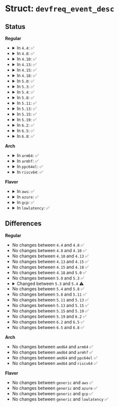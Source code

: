 # Struct: <code>devfreq_event_desc</code>

## Status
<b>Regular</b>
<ul>
<li>
<details>
<summary>In <code>4.4</code>: ✅</summary>

```c
struct devfreq_event_desc {
    const char *name;
    void *driver_data;
    const struct devfreq_event_ops *ops;
};
```
</details>
</li>
<li>
<details>
<summary>In <code>4.8</code>: ✅</summary>

```c
struct devfreq_event_desc {
    const char *name;
    void *driver_data;
    const struct devfreq_event_ops *ops;
};
```
</details>
</li>
<li>
<details>
<summary>In <code>4.10</code>: ✅</summary>

```c
struct devfreq_event_desc {
    const char *name;
    void *driver_data;
    const struct devfreq_event_ops *ops;
};
```
</details>
</li>
<li>
<details>
<summary>In <code>4.13</code>: ✅</summary>

```c
struct devfreq_event_desc {
    const char *name;
    void *driver_data;
    const struct devfreq_event_ops *ops;
};
```
</details>
</li>
<li>
<details>
<summary>In <code>4.15</code>: ✅</summary>

```c
struct devfreq_event_desc {
    const char *name;
    void *driver_data;
    const struct devfreq_event_ops *ops;
};
```
</details>
</li>
<li>
<details>
<summary>In <code>4.18</code>: ✅</summary>

```c
struct devfreq_event_desc {
    const char *name;
    void *driver_data;
    const struct devfreq_event_ops *ops;
};
```
</details>
</li>
<li>
<details>
<summary>In <code>5.0</code>: ✅</summary>

```c
struct devfreq_event_desc {
    const char *name;
    void *driver_data;
    const struct devfreq_event_ops *ops;
};
```
</details>
</li>
<li>
<details>
<summary>In <code>5.3</code>: ✅</summary>

```c
struct devfreq_event_desc {
    const char *name;
    void *driver_data;
    const struct devfreq_event_ops *ops;
};
```
</details>
</li>
<li>
<details>
<summary>In <code>5.4</code>: ✅</summary>

```c
struct devfreq_event_desc {
    const char *name;
    u32 event_type;
    void *driver_data;
    const struct devfreq_event_ops *ops;
};
```
</details>
</li>
<li>
<details>
<summary>In <code>5.8</code>: ✅</summary>

```c
struct devfreq_event_desc {
    const char *name;
    u32 event_type;
    void *driver_data;
    const struct devfreq_event_ops *ops;
};
```
</details>
</li>
<li>
<details>
<summary>In <code>5.11</code>: ✅</summary>

```c
struct devfreq_event_desc {
    const char *name;
    u32 event_type;
    void *driver_data;
    const struct devfreq_event_ops *ops;
};
```
</details>
</li>
<li>
<details>
<summary>In <code>5.13</code>: ✅</summary>

```c
struct devfreq_event_desc {
    const char *name;
    u32 event_type;
    void *driver_data;
    const struct devfreq_event_ops *ops;
};
```
</details>
</li>
<li>
<details>
<summary>In <code>5.15</code>: ✅</summary>

```c
struct devfreq_event_desc {
    const char *name;
    u32 event_type;
    void *driver_data;
    const struct devfreq_event_ops *ops;
};
```
</details>
</li>
<li>
<details>
<summary>In <code>5.19</code>: ✅</summary>

```c
struct devfreq_event_desc {
    const char *name;
    u32 event_type;
    void *driver_data;
    const struct devfreq_event_ops *ops;
};
```
</details>
</li>
<li>
<details>
<summary>In <code>6.2</code>: ✅</summary>

```c
struct devfreq_event_desc {
    const char *name;
    u32 event_type;
    void *driver_data;
    const struct devfreq_event_ops *ops;
};
```
</details>
</li>
<li>
<details>
<summary>In <code>6.5</code>: ✅</summary>

```c
struct devfreq_event_desc {
    const char *name;
    u32 event_type;
    void *driver_data;
    const struct devfreq_event_ops *ops;
};
```
</details>
</li>
<li>
<details>
<summary>In <code>6.8</code>: ✅</summary>

```c
struct devfreq_event_desc {
    const char *name;
    u32 event_type;
    void *driver_data;
    const struct devfreq_event_ops *ops;
};
```
</details>
</li>
</ul>
<b>Arch</b>
<ul>
<li>
<details>
<summary>In <code>arm64</code>: ✅</summary>

```c
struct devfreq_event_desc {
    const char *name;
    u32 event_type;
    void *driver_data;
    const struct devfreq_event_ops *ops;
};
```
</details>
</li>
<li>
<details>
<summary>In <code>armhf</code>: ✅</summary>

```c
struct devfreq_event_desc {
    const char *name;
    u32 event_type;
    void *driver_data;
    const struct devfreq_event_ops *ops;
};
```
</details>
</li>
<li>
<details>
<summary>In <code>ppc64el</code>: ✅</summary>

```c
struct devfreq_event_desc {
    const char *name;
    u32 event_type;
    void *driver_data;
    const struct devfreq_event_ops *ops;
};
```
</details>
</li>
<li>
<details>
<summary>In <code>riscv64</code>: ✅</summary>

```c
struct devfreq_event_desc {
    const char *name;
    u32 event_type;
    void *driver_data;
    const struct devfreq_event_ops *ops;
};
```
</details>
</li>
</ul>
<b>Flavor</b>
<ul>
<li>
<details>
<summary>In <code>aws</code>: ✅</summary>

```c
struct devfreq_event_desc {
    const char *name;
    u32 event_type;
    void *driver_data;
    const struct devfreq_event_ops *ops;
};
```
</details>
</li>
<li>
<details>
<summary>In <code>azure</code>: ✅</summary>

```c
struct devfreq_event_desc {
    const char *name;
    u32 event_type;
    void *driver_data;
    const struct devfreq_event_ops *ops;
};
```
</details>
</li>
<li>
<details>
<summary>In <code>gcp</code>: ✅</summary>

```c
struct devfreq_event_desc {
    const char *name;
    u32 event_type;
    void *driver_data;
    const struct devfreq_event_ops *ops;
};
```
</details>
</li>
<li>
<details>
<summary>In <code>lowlatency</code>: ✅</summary>

```c
struct devfreq_event_desc {
    const char *name;
    u32 event_type;
    void *driver_data;
    const struct devfreq_event_ops *ops;
};
```
</details>
</li>
</ul>

## Differences
<b>Regular</b>
<ul>
<li>
No changes between <code>4.4</code> and <code>4.8</code> ✅
</li>
<li>
No changes between <code>4.8</code> and <code>4.10</code> ✅
</li>
<li>
No changes between <code>4.10</code> and <code>4.13</code> ✅
</li>
<li>
No changes between <code>4.13</code> and <code>4.15</code> ✅
</li>
<li>
No changes between <code>4.15</code> and <code>4.18</code> ✅
</li>
<li>
No changes between <code>4.18</code> and <code>5.0</code> ✅
</li>
<li>
No changes between <code>5.0</code> and <code>5.3</code> ✅
</li>
<li>
<details>
<summary>Changed between <code>5.3</code> and <code>5.4</code> ⚠️</summary>
<ul>
<li>
<b>Field added. </b>
<code>u32 event_type</code>
</li>
</ul>
</details>
</li>
<li>
No changes between <code>5.4</code> and <code>5.8</code> ✅
</li>
<li>
No changes between <code>5.8</code> and <code>5.11</code> ✅
</li>
<li>
No changes between <code>5.11</code> and <code>5.13</code> ✅
</li>
<li>
No changes between <code>5.13</code> and <code>5.15</code> ✅
</li>
<li>
No changes between <code>5.15</code> and <code>5.19</code> ✅
</li>
<li>
No changes between <code>5.19</code> and <code>6.2</code> ✅
</li>
<li>
No changes between <code>6.2</code> and <code>6.5</code> ✅
</li>
<li>
No changes between <code>6.5</code> and <code>6.8</code> ✅
</li>
</ul>
<b>Arch</b>
<ul>
<li>
No changes between <code>amd64</code> and <code>arm64</code> ✅
</li>
<li>
No changes between <code>amd64</code> and <code>armhf</code> ✅
</li>
<li>
No changes between <code>amd64</code> and <code>ppc64el</code> ✅
</li>
<li>
No changes between <code>amd64</code> and <code>riscv64</code> ✅
</li>
</ul>
<b>Flavor</b>
<ul>
<li>
No changes between <code>generic</code> and <code>aws</code> ✅
</li>
<li>
No changes between <code>generic</code> and <code>azure</code> ✅
</li>
<li>
No changes between <code>generic</code> and <code>gcp</code> ✅
</li>
<li>
No changes between <code>generic</code> and <code>lowlatency</code> ✅
</li>
</ul>
